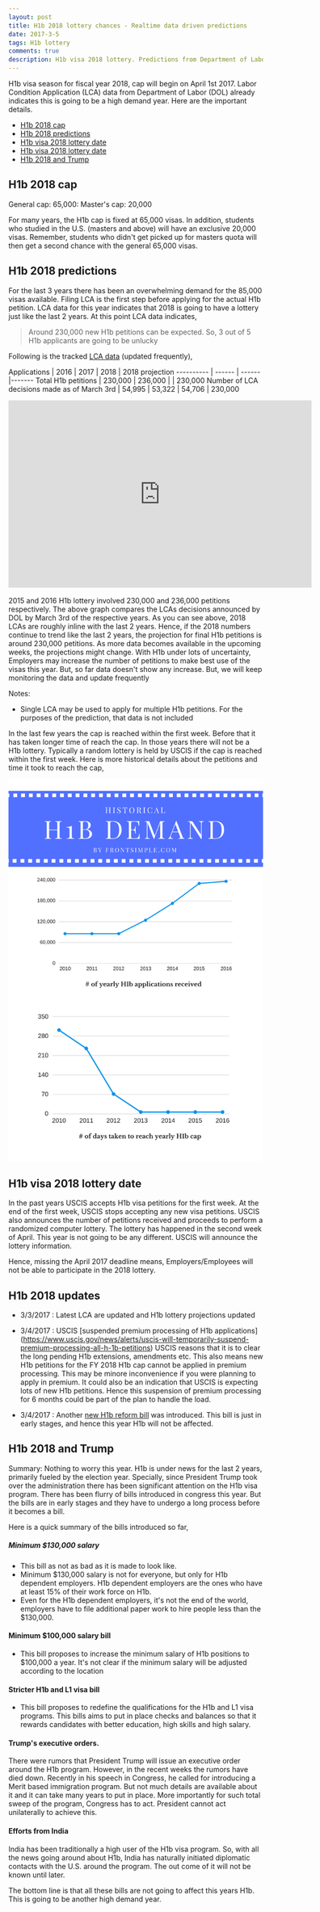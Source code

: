 ```yaml
---
layout: post
title: H1b 2018 lottery chances - Realtime data driven predictions
date: 2017-3-5
tags: H1b lottery
comments: true
description: H1b visa 2018 lottery. Predictions from Department of Labor (DOL) data
---
```

H1b visa season for fiscal year 2018, cap will begin on April 1st 2017. Labor Condition Application (LCA) data from Department of Labor (DOL) already indicates this is going to be a high demand year. Here are the important details.

- [H1b 2018 cap](#h1b-2018-cap)
- [H1b 2018 predictions](#h1b-2018-predictions)
- [H1b visa 2018 lottery date](#h1b-visa-2018-lottery-date)
- [H1b visa 2018 lottery date](#h1b-visa-2018-lottery-date)
- [H1b 2018 and Trump](#h1b-2018-and-trump)

## H1b 2018 cap
General cap: 65,000: Master's cap: 20,000

For many years, the H1b cap is fixed at 65,000 visas. In addition, students who studied in the U.S. (masters and above) will have an exclusive 20,000 visas. Remember, students who didn't get picked up for masters quota will then get a second chance with the general 65,000 visas. 

## H1b 2018 predictions

For the last 3 years there has been an overwhelming demand for the 85,000 visas available. Filing LCA is the first step before applying for the actual H1b petition. LCA data for this year indicates that 2018 is going to have a lottery just like the last 2 years.
At this point LCA data indicates, 

> Around 230,000 new H1b petitions can be expected. So, 3 out of 5 H1b applicants are going to be unlucky

Following is the tracked [LCA data](https://lcr-pjr.doleta.gov/index.cfm?event=ehLCJRExternal.dspAdvCertSearch) (updated frequently),

Applications | 2016 | 2017 | 2018 | 2018 projection
---------- | ------ | ------|-------
Total H1b petitions | 230,000 | 236,000 |  | 230,000 
Number of LCA decisions made as of March 3rd | 54,995 | 53,322 | 54,706 | 230,000

<iframe width="600" height="371" seamless frameborder="0" scrolling="no" src="https://docs.google.com/spreadsheets/d/13MwM9hmZoe7SOPsfaLmqp41Sem3BuZKCMnY8aP2Qv_g/pubchart?oid=2131404468&amp;format=interactive"></iframe>

2015 and 2016 H1b lottery involved 230,000 and 236,000 petitions respectively. The above graph compares the LCAs decisions announced by DOL by March 3rd of the respective years. As you can see above, 2018 LCAs are roughly inline with the last 2 years. Hence, if the 2018 numbers continue to trend like the last 2 years, the projection for final H1b petitions is around 230,000 petitions. As more data becomes available in the upcoming weeks, the projections might change. With H1b under lots of uncertainty, Employers may increase the number of petitions to make best use of the visas this year. But, so far data doesn't show any increase. But, we will keep monitoring the data and update frequently

Notes:
- Single LCA may be used to apply for multiple H1b petitions. For the purposes of the prediction, that data is not included

In the last few years the cap is reached within the first week. Before that it has taken longer time of reach the cap. In those years there will not be a H1b lottery. Typically a random lottery is held by USCIS if the cap is reached within the first week.
Here is more historical details about the petitions and time it took to reach the cap,

![H1b-lottery](/assets/images/posts/h1b-lottery-v1.0.png)

## H1b visa 2018 lottery date
In the past years USCIS accepts H1b visa petitions for the first week. At the end of the first week, USCIS stops accepting any new visa petitions. USCIS also announces the number of petitions received and proceeds to perform a randomized computer lottery. The lottery has happened in the second week of April. This year is not going to be any different. USCIS will announce the lottery information.

Hence, missing the April 2017 deadline means, Employers/Employees will not be able to participate in the 2018 lottery. 

## H1b 2018 updates
- 3/3/2017 : Latest LCA are updated and H1b lottery projections updated
- 3/4/2017 : USCIS [suspended premium processing of H1b applications] (https://www.uscis.gov/news/alerts/uscis-will-temporarily-suspend-premium-processing-all-h-1b-petitions)
USCIS reasons that it is to clear the long pending H1b extensions, amendments etc. This also means new H1b petitions for the FY 2018 H1b cap cannot be applied in premium processing. This may be minore inconvenience if you were planning to apply in premium.
It could also be an indication that USCIS is expecting lots of new H1b petitions. Hence this suspension of premium processing for 6 months could be part of the plan to handle the load. 

- 3/4/2017 : Another [new H1b reform bill](http://indianexpress.com/article/world/bipartisan-h1b-l1-visa-reform-bill-introduced-in-us-congress-4553802/) was introduced. This bill is just in early stages, and hence this year H1b will not be affected.

## H1b 2018 and Trump
Summary: Nothing to worry this year. 
H1b is under news for the last 2 years, primarily fueled by the election year. Specially, since President Trump took over the administration there has been significant attention on the H1b visa program.
There has been flurry of bills introduced in congress this year. But the bills are in early stages and they have to undergo a long process before it becomes a bill.

Here is a quick summary of the bills introduced so far,

##### Minimum $130,000 salary
- This bill as not as bad as it is made to look like. 
-  Minimum $130,000 salary is not for everyone, but only for H1b dependent employers. H1b dependent employers are the ones who have at least 15% of their work force on H1b. 
- Even for the H1b dependent employers, it's not the end of the world, employers have to file additional paper work to hire people less than the $130,000.
 
#### Minimum $100,000 salary bill
- This bill proposes to increase the minimum salary of H1b positions to $100,000 a year. It's not clear if the minimum salary will be adjusted according to the location

#### Stricter H1b and L1 visa bill
- This bill proposes to redefine the qualifications for the H1b and L1 visa programs. This bills aims to put in place checks and balances so that it rewards candidates with better education, high skills and high salary. 
   
#### Trump's executive orders. 
There were rumors that President Trump will issue an executive order around the H1b program. However, in the recent weeks the rumors have died down. Recently in his speech in Congress, he called for introducing a Merit based immigration program. But not much details are available about it and it can take many years to put in place. More importantly for such total sweep of the program, Congress has to act. President cannot act unilaterally to achieve this.

#### Efforts from India
India has been traditionally a high user of the H1b visa program. So, with all the news going around about H1b, India has naturally initiated diplomatic contacts with the U.S. around the program. The out come of it will not be known until later.

The bottom line is that all these bills are not going to affect this years H1b. This is going to be another high demand year.
